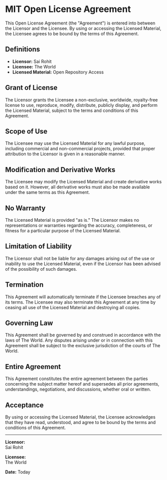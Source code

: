 # MIT Open License Agreement

This Open License Agreement (the "Agreement") is entered into between the Licensor and the Licensee. By using or accessing the Licensed Material, the Licensee agrees to be bound by the terms of this Agreement.

## Definitions

- **Licensor:** Sai Rohit
- **Licensee:** The World
- **Licensed Material:** Open Repository Access

## Grant of License

The Licensor grants the Licensee a non-exclusive, worldwide, royalty-free license to use, reproduce, modify, distribute, publicly display, and perform the Licensed Material, subject to the terms and conditions of this Agreement.

## Scope of Use

The Licensee may use the Licensed Material for any lawful purpose, including commercial and non-commercial projects, provided that proper attribution to the Licensor is given in a reasonable manner.

## Modification and Derivative Works

The Licensee may modify the Licensed Material and create derivative works based on it. However, all derivative works must also be made available under the same terms as this Agreement.

## No Warranty

The Licensed Material is provided "as is." The Licensor makes no representations or warranties regarding the accuracy, completeness, or fitness for a particular purpose of the Licensed Material.

## Limitation of Liability

The Licensor shall not be liable for any damages arising out of the use or inability to use the Licensed Material, even if the Licensor has been advised of the possibility of such damages.

## Termination

This Agreement will automatically terminate if the Licensee breaches any of its terms. The Licensee may also terminate this Agreement at any time by ceasing all use of the Licensed Material and destroying all copies.

## Governing Law

This Agreement shall be governed by and construed in accordance with the laws of The World. Any disputes arising under or in connection with this Agreement shall be subject to the exclusive jurisdiction of the courts of The World.

## Entire Agreement

This Agreement constitutes the entire agreement between the parties concerning the subject matter hereof and supersedes all prior agreements, understandings, negotiations, and discussions, whether oral or written.

## Acceptance

By using or accessing the Licensed Material, the Licensee acknowledges that they have read, understood, and agree to be bound by the terms and conditions of this Agreement.

---

**Licensor:**  
Sai Rohit  

**Licensee:**  
The World

**Date:** Today

